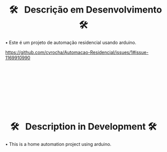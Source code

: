 <h1 align="center">🛠 &nbsp; Descrição em Desenvolvimento 🛠 &nbsp;</h1>
<p align="left">  </p>

• Este é um projeto de automação residencial usando arduino.

https://github.com/cvrocha/Automacao-Residencial/issues/1#issue-1169910990

<br><br><br><br><br><br><br><br>

<h1 align="center">🛠 &nbsp; Description in Development 🛠 &nbsp;</h1>
<p align="left">  </p>

• This is a home automation project using arduino.
